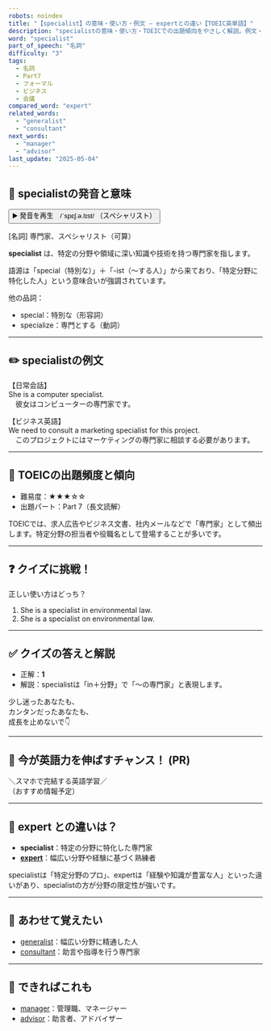 ```yaml
---
robots: noindex
title: "【specialist】の意味・使い方・例文 ― expertとの違い【TOEIC英単語】"
description: "specialistの意味・使い方・TOEICでの出題傾向をやさしく解説。例文・クイズ付きでexpertとの違いもわかりやすく学べます。"
word: "specialist"
part_of_speech: "名詞"
difficulty: "3"
tags:
  - 名詞
  - Part7
  - フォーマル
  - ビジネス
  - 会議
compared_word: "expert"
related_words:
  - "generalist"
  - "consultant"
next_words:
  - "manager"
  - "advisor"
last_update: "2025-05-04"
---
```


## 🔰 specialistの発音と意味

<button class="play-audio" onclick="playTTS('specialist')">
  <span class="play-audio-main">
    ▶️ 発音を再生　/ˈspɛʃ.ə.lɪst/
  </span>
  <span class="play-audio-sub">
    （スペシャリスト）
  </span>
</button>

[名詞] 専門家、スペシャリスト（可算）

**specialist** は、特定の分野や領域に深い知識や技術を持つ専門家を指します。

語源は「special（特別な）」＋「-ist（～する人）」から来ており、「特定分野に特化した人」という意味合いが強調されています。

他の品詞：  
- special：特別な（形容詞）
- specialize：専門とする（動詞）

---

## ✏️ specialistの例文

【日常会話】  
She is a computer specialist.  
　彼女はコンピューターの専門家です。

【ビジネス英語】  
We need to consult a marketing specialist for this project.  
　このプロジェクトにはマーケティングの専門家に相談する必要があります。

---

## 🎯 TOEICの出題頻度と傾向

- 難易度：★★★☆☆
- 出題パート：Part 7（長文読解）

TOEICでは、求人広告やビジネス文書、社内メールなどで「専門家」として頻出します。特定分野の担当者や役職名として登場することが多いです。

---

## ❓ クイズに挑戦！

正しい使い方はどっち？

1. She is a specialist in environmental law.  
2. She is a specialist on environmental law.

---

## ✅ クイズの答えと解説

- 正解：**1**
- 解説：specialistは「in＋分野」で「～の専門家」と表現します。

少し迷ったあなたも、  
カンタンだったあなたも、  
成長を止めないで👇️

---

## 🚀 今が英語力を伸ばすチャンス！ (PR)

<div class="info-center">
＼スマホで完結する英語学習／<br>  
（おすすめ情報予定）
</div>

---

## 🤔  expert との違いは？

- **specialist**：特定の分野に特化した専門家
- **[expert](/expert)**：幅広い分野や経験に基づく熟練者

specialistは「特定分野のプロ」、expertは「経験や知識が豊富な人」といった違いがあり、specialistの方が分野の限定性が強いです。

---

## 🧩 あわせて覚えたい

- [generalist](/generalist)：幅広い分野に精通した人
- [consultant](/consultant)：助言や指導を行う専門家

---

## 📖 できればこれも

- [manager](/manager)：管理職、マネージャー
- [advisor](/advisor)：助言者、アドバイザー

<!-- cvid: aid22_bid47 -->
